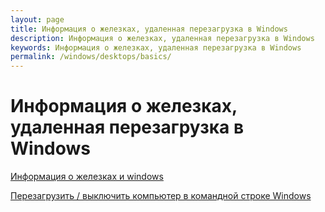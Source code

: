 ```yaml
---
layout: page
title: Информация о железках, удаленная перезагрузка в Windows
description: Информация о железках, удаленная перезагрузка в Windows
keywords: Информация о железках, удаленная перезагрузка в Windows
permalink: /windows/desktops/basics/
---
```


# Информация о железках, удаленная перезагрузка в Windows

[Информация о железках и windows](/windows/desktops/basics/info/)

[Перезагрузить / выключить компьютер в командной строке Windows](/windows/desktops/basics/reboot-remotely/)
